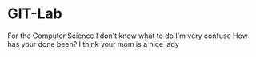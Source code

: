 # GIT-Lab
For the Computer Science
I don't know what to do
I'm very confuse
How has your done been?
I think your mom is a nice lady
